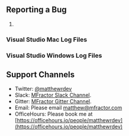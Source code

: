 
## Reporting a Bug

1.


### Visual Studio Mac Log Files


### Visual Studio Windows Log Files


## Support Channels


* Twitter: [@matthewrdev](https://twitter.com/matthewrdev)
* Slack: [MFractor Slack Channel](https://xamarinchat.slack.com/archives/mfractor).
* Gitter: [MFractor Gitter Channel](https://gitter.im/mfractor/Lobby#).
* Email: Please email [matthew@mfractor.com](mailto:matthew@mfractor.com)
* OfficeHours: Please book me at [https://officehours.io/people/matthewrdev](https://officehours.io/people/matthewrdev)
